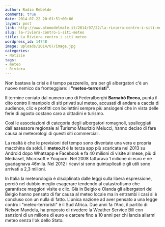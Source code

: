 ```yaml
---
author: Radio Rebelde
comments: true
date: 2014-07-22 20:01:51+00:00
layout: post
link: http://www.atomodelmale.it/2014/07/22/la-riviera-contro-i-siti-meteo/
slug: la-riviera-contro-i-siti-meteo
title: La Riviera contro i siti meteo
wordpress_id: 14748
image: uploads/2014/07/image.jpg
categories:
- Notizie
tags:
- meteo
- Riviera
---
```


Non bastava la crisi e il tempo pazzerello, ora per gli albergatori c'è un nuovo nemico da fronteggiare: i **"meteo-terroristi"**.

Il termine coniato dal numero uno di Federalberghi **Barnabò Rocca**, punta il dito contro il manipolo di siti privati sul meteo, accusati di andare a caccia di audience, clic e profitti con bollettini sempre più ansiogeni che in vista delle ferie di agosto costano caro a cittadini e turismo.

Così le associazioni di categoria degli albergatori romagnoli, spalleggiati dall'assessore regionale al Turismo Maurizio Melucci, hanno deciso di fare causa ai meteorologi di questi siti commerciali.

La realtà è che le previsioni del tempo sono diventate una vera e propria macchina da soldi. Il **meteo.it** è la terza app più scaricata nel 2013 su Android dopo Whatsapp e Facebook e fa 40 milioni di visite al mese, più di Mediaset, Microsoft e Youporn. Nel 2008 fatturava 1 milione di euro e ne guadagnava 46mila. Nel 2012 i ricavi si sono quintuplicati e gli utili sono arrivati a 2,3 milioni.

In Italia la meteorologia è disciplinata dalle leggi sulla libera espressione, perciò nel dubbio meglio esagerare tendendo al catastrofismo che garantisce maggiori visite e clic. Già in Belgio e Olanda gli albergatori del Belgio hanno pensato di far causa al meteo locale ma in entrambi i casi si è concluso con un nulla di fatto. L'unica nazione ad aver pensato a una legge contro i "meteo-terroristi" è il Sud Africa. Due anni fa l'Anc, il partito di Nelson Mandela, ha proposto di rivedere la Weather Service Bill con sanzioni di un milione di euro e carcere fino a 10 anni per chi lancia allarmi meteo senza l'ok dello Stato.
